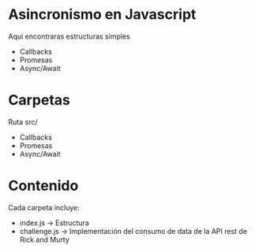 # Asincronismo en Javascript

Aqui encontraras estructuras simples
- Callbacks
- Promesas
- Async/Await

# Carpetas
Ruta src/

- Callbacks
- Promesas
- Async/Await

# Contenido
 Cada carpeta incluye:
 
 - index.js -> Estructura 
 - challenge.js -> Implementación del consumo de data de la API rest de Rick and Murty
